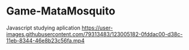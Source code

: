 # Game-MataMosquito
Javascript studying aplication
https://user-images.githubusercontent.com/79313483/123005182-0fddac00-d38c-11eb-8344-46e8b23c56fa.mp4
